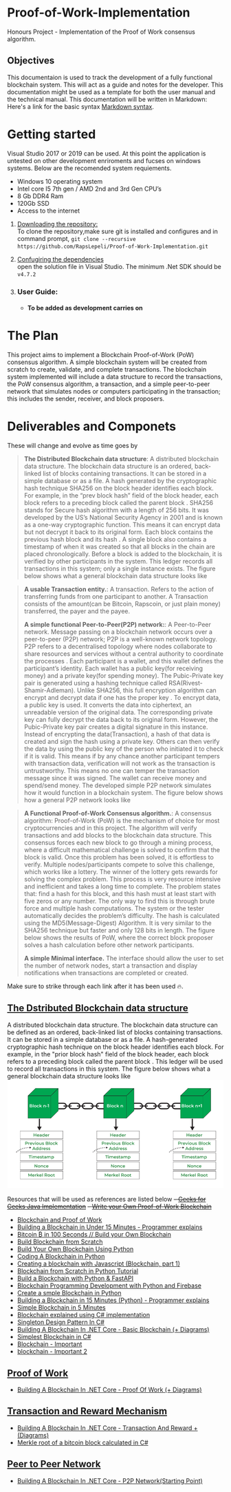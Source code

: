 # Proof-of-Work-Implementation
Honours Project - Implementation of the Proof of Work consensus algorithm.

## Objectives
This documentaion is used to track the development of a fully functional blockchain system. This will act as a guide and notes for the developer. This documentation might be used as a template for both the user manual and the technical manual. This documentation will be written in Markdown: Here's a link for the basic syntax [Markdown syntax](https://www.markdownguide.org/basic-syntax/).<br>
# Getting started
Visual Studio 2017 or 2019 can be used. At this point the application is untested on other development enriroments and fucses on windows systems. Below are the recomended system requiements.

- Windows 10 operating system
- Intel core I5 7th gen / AMD 2nd and 3rd Gen CPU’s
- 8 Gb DDR4 Ram
- 120Gb SSD
- Access to the internet 

1. <u>Downloading the repository:</u><br> 
To clone the repository,make sure git is installed and configures and  in command prompt,  `git clone --recursive https://github.com/RapsLepeli/Proof-of-Work-Implementation.git`

2. <u>Confugiring the dependencies</u><br>
open the solution file in Visual Studio. The minimum .Net SDK should be `v4.7.2`

3. ### User Guide: 
    - #### To be added as development carries on
 
# The Plan
  This project aims to implement a Blockchain Proof-of-Work (PoW) consensus algorithm. A simple blockchain system will be created from scratch to create, validate, and complete transactions. The blockchain system implemented will include a data structure to record the transactions, the PoW consensus algorithm, a transaction, and a simple peer-to-peer network that simulates nodes or computers participating in the transaction; this includes the sender, receiver, and block proposers. 
  
# Deliverables and Componets
These will change and evolve as time goes by
>	**The Distributed Blockchain data structure**: A distributed blockchain data structure. The blockchain data structure is an ordered, back-linked list of blocks containing transactions. It can be stored in a simple database or as a file. A hash generated by the cryptographic hash technique SHA256 on the block header identifies each block. For example, in the “prev block hash” field of the block header, each block refers to a preceding block called the parent block . 
SHA256 stands for Secure hash algorithm with a length of 256 bits. It was developed by the US’s National Security Agency in 2001 and is known as a one-way cryptographic function. This means it can encrypt data but not decrypt it back to its original form. Each block contains the previous hash block and its hash . A single block also contains a timestamp of when it was created so that all blocks in the chain are placed chronologically. Before a block is added to the blockchain, it is verified by other participants in the system. This ledger records all transactions in this system; only a single instance exists. The figure below shows what a general blockchain data structure looks like

>
>	**A usable Transaction entity.**: A transaction. Refers to the action of transferring funds from one participant to another. A Transaction consists of the amount(can be Bitcoin, Rapscoin, or just plain money) transferred, the payer and the payee. 
>
>	**A simple functional Peer-to-Peer(P2P) network:**:	A Peer-to-Peer network. Message passing on a blockchain network occurs over a peer-to-peer (P2P) network; P2P is a well-known network topology. P2P refers to a decentralised topology where nodes collaborate to share resources and services without a central authority to coordinate the processes . Each participant is a wallet, and this wallet defines the participant’s identity. Each wallet has a public key(for receiving money) and a private key(for spending money). The Pubic-Private key pair is generated using a hashing technique called RSA(Rivest-Shamir-Adleman). Unlike SHA256, this full encryption algorithm can encrypt and decrypt data if one has the proper key .
To encrypt data, a public key is used. It converts the data into ciphertext, an unreadable version of the original data. The corresponding private key can fully decrypt the data back to its original form. However, the Pubic-Private key pair creates a digital signature in this instance. Instead of encrypting the data(Transaction), a hash of that data is created and sign the hash using a private key. Others can then verify the data by using the public key of the person who initiated it to check if it is valid. This means if by any chance another participant tempers with transaction data, verification will not work as the transaction is untrustworthy. This means no one can temper the transaction message since it was signed. The wallet can receive money and spend/send money. The developed simple P2P network simulates how it would function in a blockchain system. The figure below shows how a general P2P network looks like

>
>	**A Functional Proof-of-Work Consensus algorithm.**: A consensus algorithm: Proof-of-Work (PoW) is the mechanism of choice for most cryptocurrencies  and in this project. The algorithm will verify transactions and add blocks to the blockchain data structure. This consensus forces each new block to go through a mining process, where a difficult mathematical challenge is solved to confirm that the block is valid. Once this problem has been solved, it is effortless to verify. Multiple nodes/participants compete to solve this challenge, which works like a lottery. The winner of the lottery gets rewards for solving the complex problem. This process is very resource intensive and inefficient and takes a long time to complete. The problem states that:  find a hash for this block, and this hash must at least start with five zeros or any number. The only way to find this is through brute force and multiple hash computations. The system or the tester automatically decides the problem’s difficulty. The hash is calculated using the MD5(Message-Digest) Algorithm. It is very similar to the SHA256 technique but faster and only 128 bits in length. The figure below shows the results of PoW, where the correct block proposer solves a hash calculation before other network participants.
>
>	**A simple Minimal interface.** The interface should allow the user to set the number of network nodes, start a transaction and display notifications when transactions are completed or created.

Make sure to strike through each link after it has been used :fire:.

## <u>The Dstributed Blockchain data structure</u><br>

A distributed blockchain data structure. The blockchain data structure can be defined as an ordered, back-linked list of blocks containing transactions. It can be stored in a simple database or as a file. A hash-generated cryptographic hash technique on the block header identifies each block. For example, in the "prior block hash" field of the block header, each block refers to a preceding block called the parent block . This ledger will be used to record all transactions in this system. The figure below shows what a general blockchain data structure looks like ![Basic Structure](/assets/Structureofblocksinblockchain.png)

Resources that will be used as references are listed below
~~- [Geeks for Geeks Java Implementation](https://www.geeksforgeeks.org/implementation-of-blockchain-in-java/?ref=rp)~~
~~- [Write your Own Proof-of-Work Blockchain](https://www.jmeiners.com/tiny-blockchain/)~~
- [Blockchain and Proof of Work](https://marceloh-web.medium.com/blockchain-and-proof-of-work-f35ffc33c459)
- [Building a Blockchain in Under 15 Minutes - Programmer explains](https://www.youtube.com/watch?v=baJYhYsHkLM)
- [Bitcoin ₿ in 100 Seconds // Build your Own Blockchain](https://www.youtube.com/watch?v=qF7dkrce-mQ)
- [Build Blockchain from Scratch](https://youtube.com/playlist?list=PLCQ3cvOTrX6DlfYPigIw4QiNnE3wnoAxR)
- [Build Your Own Blockchain Using Python](https://www.youtube.com/watch?v=Jt9MYcSsVzs)
- [Coding A Blockchain in Python](https://www.youtube.com/watch?v=pYasYyjByKI)
- [Creating a blockchain with Javascript (Blockchain, part 1)](https://www.youtube.com/watch?v=zVqczFZr124)
- [Blockchain from Scratch in Python Tutorial](https://www.youtube.com/watch?v=alNU9AVWkQk)
- [Build a Blockchain with Python & FastAPI](https://www.youtube.com/watch?v=G5M4bsxR-7E)
- [Blockchain Programming Development with Python and Firebase](https://www.youtube.com/watch?v=DFP9x5QS8tk)
- [Create a smple Blockchain  in Python](https://www.youtube.com/@SkoloOnline/search?query=blockchain)
- [Building a Blockchain in 15 Minutes (Python) - Programmer explains](https://www.youtube.com/watch?v=4FwBB6vhilU&pp=ygUaY3JlYXRlIGEgc21wbGUgQmxvY2tjaGFpbiA%3D)
- [Simple Blockchain in 5 Minutes](https://www.youtube.com/watch?v=MViBvQXQ3mM)
- [Blockchain explained using C# implementation](https://towardsdatascience.com/blockchain-explained-using-c-implementation-fb60f29b9f07)
- [Singleton Design Pattern In C#](https://www.c-sharpcorner.com/UploadFile/8911c4/singleton-design-pattern-in-C-Sharp/)
- [Building A Blockchain In .NET Core - Basic Blockchain (+ Diagrams)](https://www.c-sharpcorner.com/article/blockchain-basics-building-a-blockchain-in-net-core/)
- [Simplest Blockchain in C#](https://dev.to/amir_ashy/simplest-blockchain-in-c-1f70)
- [Blockchain - Important](https://www.youtube.com/watch?v=V6lqdJPDzI0&list=PLXLkA7FAishohjZkwmPTACpCIXKvc7Fyl&index=4&ab_channel=Hacked)
- [blockchain - Important 2](https://putukusuma.medium.com/developing-simple-crypto-application-using-c-48258c2d4e45)

## <u>Proof of Work</u><br>
- [Building A Blockchain In .NET Core - Proof Of Work (+ Diagrams)](https://www.c-sharpcorner.com/article/building-a-blockchain-in-net-core-proof-of-work/)

## <u>Transaction and Reward Mechanism</u><br>

- [Building A Blockchain In .NET Core - Transaction And Reward + (Diagrams)](https://www.c-sharpcorner.com/article/building-a-blockchain-in-net-core-transaction-and-reward/)
- [Merkle root of a bitcoin block calculated in C#](https://medium.com/coinmonks/merkle-root-of-a-bitcoin-block-calculated-in-c-8c659a3b3290)

## <u>Peer to Peer Network</u><br>

- [Building A Blockchain In .NET Core - P2P Network(Starting Point)](https://www.c-sharpcorner.com/article/building-a-blockchain-in-net-core-p2p-network/)